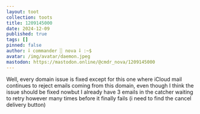 ```yaml
---
layout: toot
collection: toots
title: 1209145000
date: 2024-12-09
published: true
tags: []
pinned: false
author: ⸸ commander ░ nova ⸸ :~$
avatar: /img/avatar/daemon.jpeg
mastodon: https://mastodon.online/@cmdr_nova/1209145000
---
```


Well, every domain issue is fixed except for this one where iCloud mail continues to reject emails coming from this domain, even though I think the issue should be fixed nowbut I already have 3 emails in the catcher waiting to retry however many times before it finally fails (i need to find the cancel delivery button)
